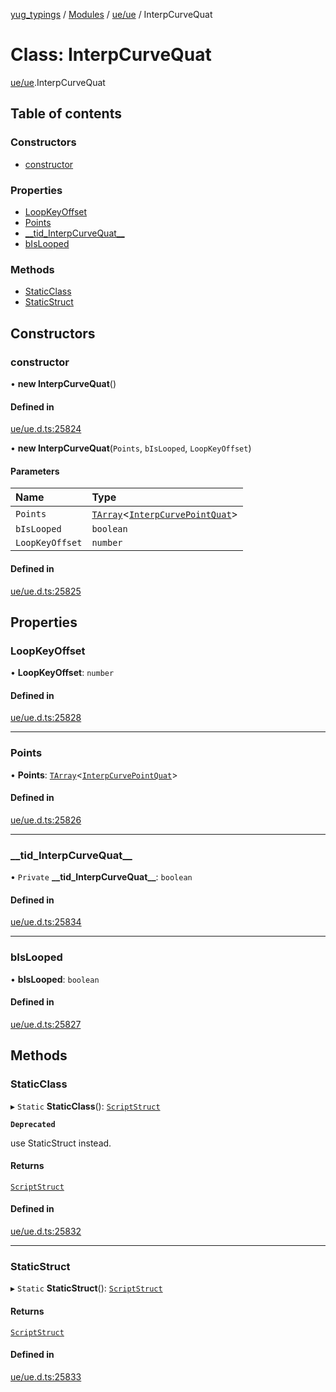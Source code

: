 [yug_typings](../README.md) / [Modules](../modules.md) / [ue/ue](../modules/ue_ue.md) / InterpCurveQuat

# Class: InterpCurveQuat

[ue/ue](../modules/ue_ue.md).InterpCurveQuat

## Table of contents

### Constructors

- [constructor](ue_ue.InterpCurveQuat.md#constructor)

### Properties

- [LoopKeyOffset](ue_ue.InterpCurveQuat.md#loopkeyoffset)
- [Points](ue_ue.InterpCurveQuat.md#points)
- [\_\_tid\_InterpCurveQuat\_\_](ue_ue.InterpCurveQuat.md#__tid_interpcurvequat__)
- [bIsLooped](ue_ue.InterpCurveQuat.md#bislooped)

### Methods

- [StaticClass](ue_ue.InterpCurveQuat.md#staticclass)
- [StaticStruct](ue_ue.InterpCurveQuat.md#staticstruct)

## Constructors

### constructor

• **new InterpCurveQuat**()

#### Defined in

[ue/ue.d.ts:25824](https://github.com/YugMetaverse/yug_typings/blob/25cad34/ue/ue.d.ts#L25824)

• **new InterpCurveQuat**(`Points`, `bIsLooped`, `LoopKeyOffset`)

#### Parameters

| Name | Type |
| :------ | :------ |
| `Points` | [`TArray`](../interfaces/ue_puerts.TArray.md)<[`InterpCurvePointQuat`](ue_ue.InterpCurvePointQuat.md)\> |
| `bIsLooped` | `boolean` |
| `LoopKeyOffset` | `number` |

#### Defined in

[ue/ue.d.ts:25825](https://github.com/YugMetaverse/yug_typings/blob/25cad34/ue/ue.d.ts#L25825)

## Properties

### LoopKeyOffset

• **LoopKeyOffset**: `number`

#### Defined in

[ue/ue.d.ts:25828](https://github.com/YugMetaverse/yug_typings/blob/25cad34/ue/ue.d.ts#L25828)

___

### Points

• **Points**: [`TArray`](../interfaces/ue_puerts.TArray.md)<[`InterpCurvePointQuat`](ue_ue.InterpCurvePointQuat.md)\>

#### Defined in

[ue/ue.d.ts:25826](https://github.com/YugMetaverse/yug_typings/blob/25cad34/ue/ue.d.ts#L25826)

___

### \_\_tid\_InterpCurveQuat\_\_

• `Private` **\_\_tid\_InterpCurveQuat\_\_**: `boolean`

#### Defined in

[ue/ue.d.ts:25834](https://github.com/YugMetaverse/yug_typings/blob/25cad34/ue/ue.d.ts#L25834)

___

### bIsLooped

• **bIsLooped**: `boolean`

#### Defined in

[ue/ue.d.ts:25827](https://github.com/YugMetaverse/yug_typings/blob/25cad34/ue/ue.d.ts#L25827)

## Methods

### StaticClass

▸ `Static` **StaticClass**(): [`ScriptStruct`](ue_ue.ScriptStruct.md)

**`Deprecated`**

use StaticStruct instead.

#### Returns

[`ScriptStruct`](ue_ue.ScriptStruct.md)

#### Defined in

[ue/ue.d.ts:25832](https://github.com/YugMetaverse/yug_typings/blob/25cad34/ue/ue.d.ts#L25832)

___

### StaticStruct

▸ `Static` **StaticStruct**(): [`ScriptStruct`](ue_ue.ScriptStruct.md)

#### Returns

[`ScriptStruct`](ue_ue.ScriptStruct.md)

#### Defined in

[ue/ue.d.ts:25833](https://github.com/YugMetaverse/yug_typings/blob/25cad34/ue/ue.d.ts#L25833)
